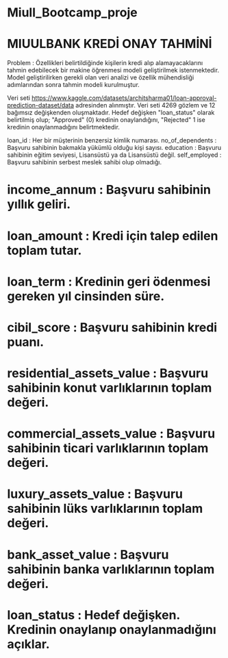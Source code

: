 # Miull_Bootcamp_proje
# MIUULBANK KREDİ ONAY TAHMİNİ #


 Problem : Özellikleri belirtildiğinde kişilerin kredi alıp alamayacaklarını tahmin edebilecek bir makine öğrenmesi
 modeli geliştirilmek istenmektedir. Model geliştirilirken gerekli olan veri analizi ve özellik mühendisliği
 adımlarından sonra tahmin modeli kurulmuştur.

 Veri seti https://www.kaggle.com/datasets/architsharma01/loan-approval-prediction-dataset/data adresinden alınmıştır.
 Veri seti 4269 gözlem ve 12 bağımsız değişkenden oluşmaktadır. Hedef değişken "loan_status" olarak belirtilmiş olup;
 "Approved" (0) kredinin onaylandığını, "Rejected" 1 ise kredinin onaylanmadığını belirtmektedir.

 loan_id : Her bir müşterinin benzersiz kimlik numarası. 
 no_of_dependents : Başvuru sahibinin bakmakla yükümlü olduğu kişi sayısı.
 education : Başvuru sahibinin eğitim seviyesi, Lisansüstü ya da Lisansüstü değil.
 self_employed : Başvuru sahibinin serbest meslek sahibi olup olmadığı.
# income_annum : Başvuru sahibinin yıllık geliri.
# loan_amount : Kredi için talep edilen toplam tutar.
# loan_term : Kredinin geri ödenmesi gereken yıl cinsinden süre.
# cibil_score : Başvuru sahibinin kredi puanı.
# residential_assets_value : Başvuru sahibinin konut varlıklarının toplam değeri.
# commercial_assets_value : Başvuru sahibinin ticari varlıklarının toplam değeri.
# luxury_assets_value : Başvuru sahibinin lüks varlıklarının toplam değeri.
# bank_asset_value : Başvuru sahibinin banka varlıklarının toplam değeri.
# loan_status : Hedef değişken. Kredinin onaylanıp onaylanmadığını açıklar.

